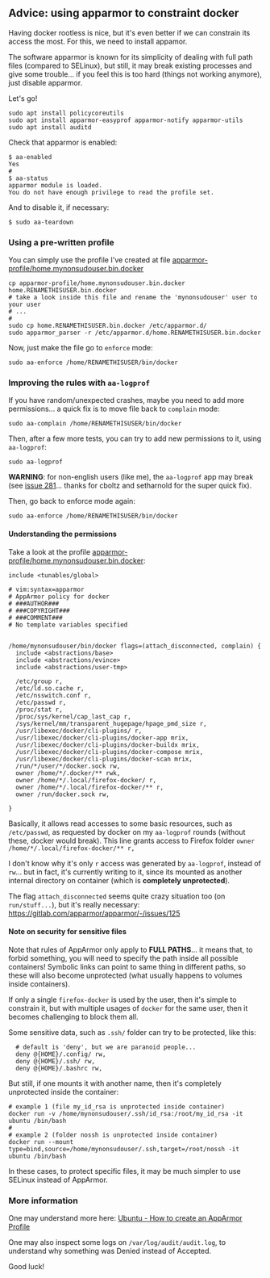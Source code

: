 ## Advice: using apparmor to constraint docker

Having docker rootless is nice, but it's even better if we can constrain its access the most.
For this, we need to install appamor.

The software apparmor is known for its simplicity of dealing with full path files (compared to SELinux), 
but still, it may break existing processes and give some trouble...
if you feel this is too hard (things not working anymore), just disable apparmor.

Let's go!

```
sudo apt install policycoreutils
sudo apt install apparmor-easyprof apparmor-notify apparmor-utils
sudo apt install auditd
```

Check that apparmor is enabled:

```
$ aa-enabled 
Yes
#
$ aa-status 
apparmor module is loaded.
You do not have enough privilege to read the profile set.
```

And to disable it, if necessary:

```
$ sudo aa-teardown
```


### Using a pre-written profile

You can simply use the profile I've created at file [apparmor-profile/home.mynonsudouser.bin.docker](./apparmor-profile/home.mynonsudouser.bin.docker)

```
cp apparmor-profile/home.mynonsudouser.bin.docker  home.RENAMETHISUSER.bin.docker
# take a look inside this file and rename the 'mynonsudouser' user to your user
# ...
#
sudo cp home.RENAMETHISUSER.bin.docker /etc/apparmor.d/
sudo apparmor_parser -r /etc/apparmor.d/home.RENAMETHISUSER.bin.docker 
```

Now, just make the file go to `enforce` mode:

```
sudo aa-enforce /home/RENAMETHISUSER/bin/docker
```

### Improving the rules with `aa-logprof`

If you have random/unexpected crashes, maybe you need to add more permissions... a quick fix is to move file back to `complain` mode:

```
sudo aa-complain /home/RENAMETHISUSER/bin/docker
```

Then, after a few more tests, you can try to add new permissions to it, using `aa-logprof`:

```
sudo aa-logprof
```

**WARNING**: for non-english users (like me), the `aa-logprof` app may break (see [issue 281](https://gitlab.com/apparmor/apparmor/-/issues/281)... thanks for cboltz and setharnold for the super quick fix).


Then, go back to enforce mode again:

```
sudo aa-enforce /home/RENAMETHISUSER/bin/docker
```

#### Understanding the permissions

Take a look at the profile [apparmor-profile/home.mynonsudouser.bin.docker](./apparmor-profile/home.mynonsudouser.bin.docker):

```
include <tunables/global>

# vim:syntax=apparmor
# AppArmor policy for docker
# ###AUTHOR###
# ###COPYRIGHT###
# ###COMMENT###
# No template variables specified


/home/mynonsudouser/bin/docker flags=(attach_disconnected, complain) {
  include <abstractions/base>
  include <abstractions/evince>
  include <abstractions/user-tmp>

  /etc/group r,
  /etc/ld.so.cache r,
  /etc/nsswitch.conf r,
  /etc/passwd r,
  /proc/stat r,
  /proc/sys/kernel/cap_last_cap r,
  /sys/kernel/mm/transparent_hugepage/hpage_pmd_size r,
  /usr/libexec/docker/cli-plugins/ r,
  /usr/libexec/docker/cli-plugins/docker-app mrix,
  /usr/libexec/docker/cli-plugins/docker-buildx mrix,
  /usr/libexec/docker/cli-plugins/docker-compose mrix,
  /usr/libexec/docker/cli-plugins/docker-scan mrix,
  /run/*/user/*/docker.sock rw,
  owner /home/*/.docker/** rwk,
  owner /home/*/.local/firefox-docker/ r,
  owner /home/*/.local/firefox-docker/** r,
  owner /run/docker.sock rw,

}
```

Basically, it allows read accesses to some basic resources, such as `/etc/passwd`, as requested by docker on my `aa-logprof` rounds (without these, docker would break).
This line grants access to Firefox folder `owner /home/*/.local/firefox-docker/** r,`  

I don't know why it's only `r` access was generated by `aa-logprof`, instead of `rw`... 
but in fact, it's currently writing to it, since its mounted as another internal directory on container (which is **completely unprotected**).

The flag `attach_disconnected` seems quite crazy situation too (on `run/stuff...`), but it's really necessary: https://gitlab.com/apparmor/apparmor/-/issues/125

#### Note on security for sensitive files

Note that rules of AppArmor only apply to **FULL PATHS**...
it means that, to forbid something, you will need to specify the path inside all possible containers! 
Symbolic links can point to same thing in different paths, so these will also become unprotected (what usually happens to volumes inside containers).

If only a single `firefox-docker` is used by the user, then it's simple to constrain it,
but with multiple usages of `docker` for the same user, then it becomes challenging to block them all.

Some sensitive data, such as `.ssh/` folder can try to be protected, like this:

```
  # default is 'deny', but we are paranoid people...
  deny @{HOME}/.config/ rw,
  deny @{HOME}/.ssh/ rw,
  deny @{HOME}/.bashrc rw,
```

But still, if one mounts it with another name, then it's completely unprotected inside the container:

```
# example 1 (file my_id_rsa is unprotected inside container)
docker run -v /home/mynonsudouser/.ssh/id_rsa:/root/my_id_rsa -it ubuntu /bin/bash
#
# example 2 (folder nossh is unprotected inside container)
docker run --mount type=bind,source=/home/mynonsudouser/.ssh,target=/root/nossh -it ubuntu /bin/bash
```

In these cases, to protect specific files, it may be much simpler to use SELinux instead of AppArmor.

### More information

One may understand more here: [Ubuntu - How to create an AppArmor Profile](https://ubuntu.com/tutorials/beginning-apparmor-profile-development#1-overview)

One may also inspect some logs on `/var/log/audit/audit.log`, to understand why something was Denied instead of Accepted. 

Good luck!
